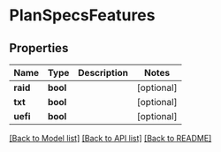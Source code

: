 # PlanSpecsFeatures


## Properties
Name | Type | Description | Notes
------------ | ------------- | ------------- | -------------
**raid** | **bool** |  | [optional] 
**txt** | **bool** |  | [optional] 
**uefi** | **bool** |  | [optional] 

[[Back to Model list]](../README.md#documentation-for-models) [[Back to API list]](../README.md#documentation-for-api-endpoints) [[Back to README]](../README.md)


